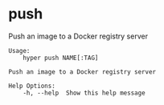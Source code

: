 # push

Push an image to a Docker registry server

```
Usage:
	hyper push NAME[:TAG]

Push an image to a Docker registry server

Help Options:
	-h, --help  Show this help message
```
